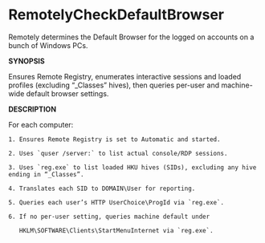# RemotelyCheckDefaultBrowser

Remotely determines the Default Browser for the logged on accounts on a bunch of Windows PCs.


**SYNOPSIS**

  Ensures Remote Registry, enumerates interactive sessions and loaded profiles (excluding “_Classes” hives),
  then queries per-user and machine-wide default browser settings.


**DESCRIPTION**

  For each computer:
  
    1. Ensures Remote Registry is set to Automatic and started.
    
    2. Uses `quser /server:` to list actual console/RDP sessions.
    
    3. Uses `reg.exe` to list loaded HKU hives (SIDs), excluding any hive ending in “_Classes”.
    
    4. Translates each SID to DOMAIN\User for reporting.
    
    5. Queries each user’s HTTP UserChoice\ProgId via `reg.exe`.
    
    6. If no per-user setting, queries machine default under 
    
       HKLM\SOFTWARE\Clients\StartMenuInternet via `reg.exe`.



